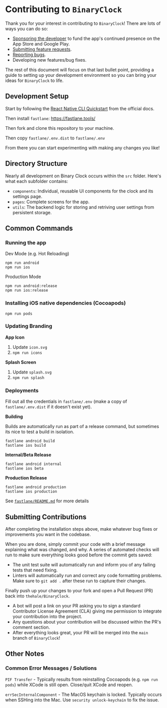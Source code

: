 <!--
 Copyright (c) 2022 Joseph Hale

 This Source Code Form is subject to the terms of the Mozilla Public
 License, v. 2.0. If a copy of the MPL was not distributed with this
 file, You can obtain one at http://mozilla.org/MPL/2.0/.
-->

# Contributing to `BinaryClock`

Thank you for your interest in contributing to `BinaryClock`! There are lots of ways you can do so:

- [Sponsoring the developer](https://github.com/sponsors/thehale) to fund the app's continued presence on the App Store and Google Play.
- [Submitting feature requests](https://github.com/thehale/BinaryClock/issues/new/choose).
- [Reporting bugs](https://github.com/thehale/BinaryClock/issues/new/choose).
- Developing new features/bug fixes.

The rest of this document will focus on that last bullet point, providing a
guide to setting up your development environment so you can bring your ideas for
`BinaryClock` to life.

## Development Setup

Start by following the [React Native CLI
Quickstart](https://reactnative.dev/docs/environment-setup) from the official
docs.

Then install `fastlane`: https://fastlane.tools/

Then fork and clone this repository to your machine.

Then copy `fastlane/.env.dist` to `fastlane/.env`

From there you can start experimenting with making any changes you like!

## Directory Structure

Nearly all development on Binary Clock occurs within the `src` folder. Here's
what each subfolder contains:

- `components`: Individual, reusable UI components for the clock and its
  settings page.
- `pages`: Complete screens for the app.
- `utils`: The backend logic for storing and retriving user settings from
  persistent storage.

## Common Commands

### Running the app

Dev Mode (e.g. Hot Reloading)
```shell
npm run android
npm run ios
```

Production Mode
```shell
npm run android:release
npm run ios:release
```

### Installing iOS native dependencies (Cocoapods)

```shell
npm run pods
```

### Updating Branding

**App Icon**
1. Update `icon.svg`
2. `npm run icons`

**Splash Screen**
1. Update `splash.svg`
2. `npm run splash`

### Deployments

Fill out all the credentials in `fastlane/.env` (make a copy of `fastlane/.env.dist`
if it doesn't exist yet).

**Building**

Builds are automatically run as part of a release command, but sometimes its nice to test a build in isolation.

```shell
fastlane android build
fastlane ios build
```

**Internal/Beta Release**
```shell
fastlane android internal
fastlane ios beta
```

**Production Release**
```shell
fastlane android production
fastlane ios production
```

See [`fastlane/README.md`](fastlane/README.md) for more details

## Submitting Contributions

After completing the installation steps above, make whatever bug fixes or
improvements you want in the codebase.

When you are done, simply commit your code with a brief message explaining what
was changed, and why. A series of automated checks will run to make sure
everything looks good before the commit gets saved:

- The unit test suite will automatically run and inform you of any failing tests
  that need fixing.
- Linters will automatically run and correct any code formatting problems. Make
  sure to `git add .` after these run to capture their changes.

Finally push up your changes to your fork and open a Pull Request (PR) back into
`thehale/BinaryClock`.

- A bot will post a link on your PR asking you to sign a standard Contributor
  License Agreement (CLA) giving me permission to integrate your contribution
  into the project.
- Any questions about your contribution will be discussed within the PR's
  comment section.
- After everything looks great, your PR will be merged into the `main` branch of
  `BinaryClock`!

## Other Notes

### Common Error Messages / Solutions

`PIF Transfer` - Typically results from reinstalling Cocoapods (e.g. `npm run pods`) while XCode is still open. Close/quit XCode and reopen.

`errSecInternalComponent` - The MacOS keychain is locked. Typically occurs when SSHing into the Mac. Use `security unlock-keychain` to fix the issue.